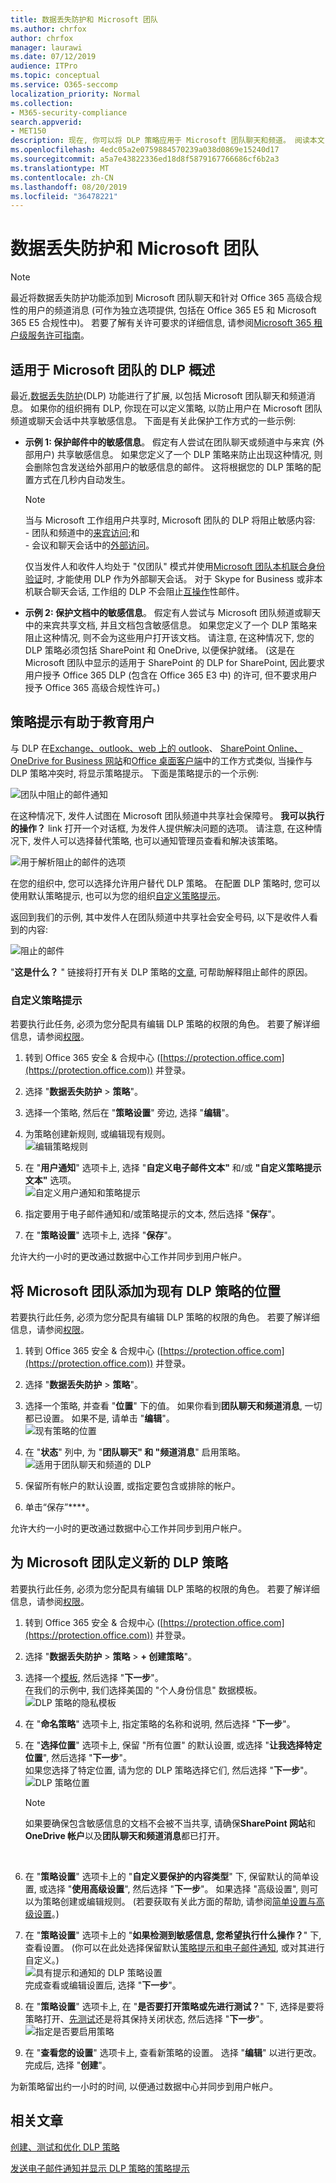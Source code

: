 ```yaml
---
title: 数据丢失防护和 Microsoft 团队
ms.author: chrfox
author: chrfox
manager: laurawi
ms.date: 07/12/2019
audience: ITPro
ms.topic: conceptual
ms.service: O365-seccomp
localization_priority: Normal
ms.collection:
- M365-security-compliance
search.appverid:
- MET150
description: 现在, 你可以将 DLP 策略应用于 Microsoft 团队聊天和频道。 阅读本文, 了解详细了解它的工作原理。
ms.openlocfilehash: 4edc05a2e0759884570239a038d0869e15240d17
ms.sourcegitcommit: a5a7e43822336ed18d8f5879167766686cf6b2a3
ms.translationtype: MT
ms.contentlocale: zh-CN
ms.lasthandoff: 08/20/2019
ms.locfileid: "36478221"
---
```

# <a name="data-loss-prevention-and-microsoft-teams"></a>数据丢失防护和 Microsoft 团队
<!-- the note duplicates the first sentence of the overview, delete one or the other- -->

> [!NOTE]
> 最近将数据丢失防护功能添加到 Microsoft 团队聊天和针对 Office 365 高级合规性的用户的频道消息 (可作为独立选项提供, 包括在 Office 365 E5 和 Microsoft 365 E5 合规性中)。 若要了解有关许可要求的详细信息, 请参阅[Microsoft 365 租户级服务许可指南](https://docs.microsoft.com/office365/servicedescriptions/microsoft-365-service-descriptions/microsoft-365-tenantlevel-services-licensing-guidance)。

## <a name="overview-of-dlp-for-microsoft-teams"></a>适用于 Microsoft 团队的 DLP 概述

最近,[数据丢失防护](data-loss-prevention-policies.md)(DLP) 功能进行了扩展, 以包括 Microsoft 团队聊天和频道消息。 如果你的组织拥有 DLP, 你现在可以定义策略, 以防止用户在 Microsoft 团队频道或聊天会话中共享敏感信息。 下面是有关此保护工作方式的一些示例:

- **示例 1: 保护邮件中的敏感信息**。 假定有人尝试在团队聊天或频道中与来宾 (外部用户) 共享敏感信息。 如果您定义了一个 DLP 策略来防止出现这种情况, 则会删除包含发送给外部用户的敏感信息的邮件。 这将根据您的 DLP 策略的配置方式在几秒内自动发生。

    > [!NOTE]
    > 当与 Microsoft 工作组用户共享时, Microsoft 团队的 DLP 将阻止敏感内容:<br/>- 团队和频道中的[来宾访问](https://docs.microsoft.com/MicrosoftTeams/guest-access);和<br/>- 会议和聊天会话中的[外部访问](https://docs.microsoft.com/MicrosoftTeams/manage-external-access)。 <p>仅当发件人和收件人均处于 "仅团队" 模式并使用[Microsoft 团队本机联合身份验证](https://docs.microsoft.com/microsoftteams/manage-external-access)时, 才能使用 DLP 作为外部聊天会话。 对于 Skype for Business 或非本机联合聊天会话, 工作组的 DLP 不会阻止[互操作](https://docs.microsoft.com/microsoftteams/teams-and-skypeforbusiness-coexistence-and-interoperability#interoperability-of-teams-and-skype-for-business)性邮件。

- **示例 2: 保护文档中的敏感信息**。 假定有人尝试与 Microsoft 团队频道或聊天中的来宾共享文档, 并且文档包含敏感信息。 如果您定义了一个 DLP 策略来阻止这种情况, 则不会为这些用户打开该文档。 请注意, 在这种情况下, 您的 DLP 策略必须包括 SharePoint 和 OneDrive, 以便保护就绪。 (这是在 Microsoft 团队中显示的适用于 SharePoint 的 DLP for SharePoint, 因此要求用户授予 Office 365 DLP (包含在 Office 365 E3 中) 的许可, 但不要求用户授予 Office 365 高级合规性许可。)

## <a name="policy-tips-help-educate-users"></a>策略提示有助于教育用户

与 DLP 在[Exchange、outlook、web 上的 outlook](data-loss-prevention-policies.md#policy-evaluation-in-exchange-online-outlook-and-outlook-on-the-web)、 [SharePoint Online、OneDrive for Business 网站](data-loss-prevention-policies.md#policy-evaluation-in-onedrive-for-business-and-sharepoint-online-sites)和[Office 桌面客户端](data-loss-prevention-policies.md#policy-evaluation-in-the-office-desktop-programs)中的工作方式类似, 当操作与 DLP 策略冲突时, 将显示策略提示。 下面是策略提示的一个示例:

![团队中阻止的邮件通知](media/dlp-teams-blockedmessage-notification.png)

在这种情况下, 发件人试图在 Microsoft 团队频道中共享社会保障号。 **我可以执行的操作？** link 打开一个对话框, 为发件人提供解决问题的选项。 请注意, 在这种情况下, 发件人可以选择替代策略, 也可以通知管理员查看和解决该策略。

![用于解析阻止的邮件的选项](media/dlp-teams-blockedmessage-possibleactions.png)

在您的组织中, 您可以选择允许用户替代 DLP 策略。 在配置 DLP 策略时, 您可以使用默认策略提示, 也可以为您的组织[自定义策略提示](#to-customize-policy-tips)。 

返回到我们的示例, 其中发件人在团队频道中共享社会安全号码, 以下是收件人看到的内容:

![阻止的邮件](media/dlp-teams-blockedmessage-notification-to-user.png)

"**这是什么？** " 链接将打开有关 DLP 策略的[文章](data-loss-prevention-policies.md), 可帮助解释阻止邮件的原因。

### <a name="to-customize-policy-tips"></a>自定义策略提示

若要执行此任务, 必须为您分配具有编辑 DLP 策略的权限的角色。 若要了解详细信息，请参阅[权限](data-loss-prevention-policies.md#permissions)。

1. 转到 Office 365 安全 & 合规中心 ([https://protection.office.com](https://protection.office.com)) 并登录。

2. 选择 "**数据丢失防护** > **策略**"。 

3. 选择一个策略, 然后在 "**策略设置**" 旁边, 选择 "**编辑**"。

4. 为策略创建新规则, 或编辑现有规则。<br/>![编辑策略规则](media/dlp-teams-editrule.png)<br/>

5. 在 "**用户通知**" 选项卡上, 选择 "**自定义电子邮件文本"** 和/或 **"自定义策略提示文本"** 选项。<br/>![自定义用户通知和策略提示](media/dlp-teams-editrule-usernotifications.png)<br/>  

6. 指定要用于电子邮件通知和/或策略提示的文本, 然后选择 "**保存**"。 

7. 在 "**策略设置**" 选项卡上, 选择 "**保存**"。

允许大约一小时的更改通过数据中心工作并同步到用户帐户。
 <!-- why are these syncing to user accounts? -->
## <a name="add-microsoft-teams-as-a-location-to-existing-dlp-policies"></a>将 Microsoft 团队添加为现有 DLP 策略的位置

若要执行此任务, 必须为您分配具有编辑 DLP 策略的权限的角色。 若要了解详细信息，请参阅[权限](data-loss-prevention-policies.md#permissions)。

1. 转到 Office 365 安全 & 合规中心 ([https://protection.office.com](https://protection.office.com)) 并登录。

2. 选择 "**数据丢失防护** > **策略**"。 

3. 选择一个策略, 并查看 "**位置**" 下的值。 如果你看到**团队聊天和频道消息**, 一切都已设置。 如果不是, 请单击 "**编辑**"。<br/>![现有策略的位置](media/dlp-teams-editexistingpolicy.png)<br/>

4. 在 "**状态**" 列中, 为 "**团队聊天" 和 "频道消息**" 启用策略。<br/>![适用于团队聊天和频道的 DLP](media/dlp-teams-addteamschatschannels.png)<br/>

5. 保留所有帐户的默认设置, 或指定要包含或排除的帐户。

6. 单击“保存”****。

允许大约一小时的更改通过数据中心工作并同步到用户帐户。
<!-- again, why user accounts? -->
## <a name="define-a-new-dlp-policy-for-microsoft-teams"></a>为 Microsoft 团队定义新的 DLP 策略

若要执行此任务, 必须为您分配具有编辑 DLP 策略的权限的角色。 若要了解详细信息，请参阅[权限](data-loss-prevention-policies.md#permissions)。

1. 转到 Office 365 安全 & 合规中心 ([https://protection.office.com](https://protection.office.com)) 并登录。

2. 选择 "**数据丢失防护** > **策略** > **+ 创建策略**"。 

3. 选择一个[模板](data-loss-prevention-policies.md#dlp-policy-templates), 然后选择 "**下一步**"。<br/>在我们的示例中, 我们选择美国的 "个人身份信息" 数据模板。<br/>![DLP 策略的隐私模板](media/dlp-teams-createnewpolicy-template.png)<br/>

4. 在 "**命名策略**" 选项卡上, 指定策略的名称和说明, 然后选择 "**下一步**"。 

5. 在 "**选择位置**" 选项卡上, 保留 "所有位置" 的默认设置, 或选择 "**让我选择特定位置**", 然后选择 "**下一步**"。<br/>如果您选择了特定位置, 请为您的 DLP 策略选择它们, 然后选择 "**下一步**"。<br/>![DLP 策略位置](media/dlp-teams-selectlocationsnewpolicy.png)<br/>
    > [!NOTE]
    > 如果要确保包含敏感信息的文档不会被不当共享, 请确保**SharePoint 网站**和**OneDrive 帐户**以及**团队聊天和频道消息**都已打开。
<br/>

6. 在 "**策略设置**" 选项卡上的 "**自定义要保护的内容类型**" 下, 保留默认的简单设置, 或选择 "**使用高级设置**", 然后选择 "**下一步**"。 如果选择 "高级设置", 则可以为策略创建或编辑规则。 (若要获取有关此方面的帮助, 请参阅[简单设置与高级设置](data-loss-prevention-policies.md#simple-settings-vs-advanced-settings)。)

7.  在 "**策略设置**" 选项卡上的 "**如果检测到敏感信息, 您希望执行什么操作？**" 下, 查看设置。 (你可以在此处选择保留默认[策略提示和电子邮件通知](use-notifications-and-policy-tips.md), 或对其进行自定义。)<br/>![具有提示和通知的 DLP 策略设置](media/dlp-teams-policysettings-tipsemails.png)<br/>完成查看或编辑设置后, 选择 "**下一步**"。

8. 在 "**策略设置**" 选项卡上, 在 "**是否要打开策略或先进行测试？**" 下, 选择是要将策略打开、[先测试](data-loss-prevention-policies.md#roll-out-dlp-policies-gradually-with-test-mode)还是将其保持关闭状态, 然后选择 "**下一步**"。<br/>![指定是否要启用策略](media/dlp-teams-policysettings-turnonnow.png)<br/>

9. 在 "**查看您的设置**" 选项卡上, 查看新策略的设置。 选择 "**编辑**" 以进行更改。 完成后, 选择 "**创建**"。 

为新策略留出约一小时的时间, 以便通过数据中心并同步到用户帐户。

## <a name="related-articles"></a>相关文章

[创建、测试和优化 DLP 策略](create-test-tune-dlp-policy.md)

[发送电子邮件通知并显示 DLP 策略的策略提示](use-notifications-and-policy-tips.md)

